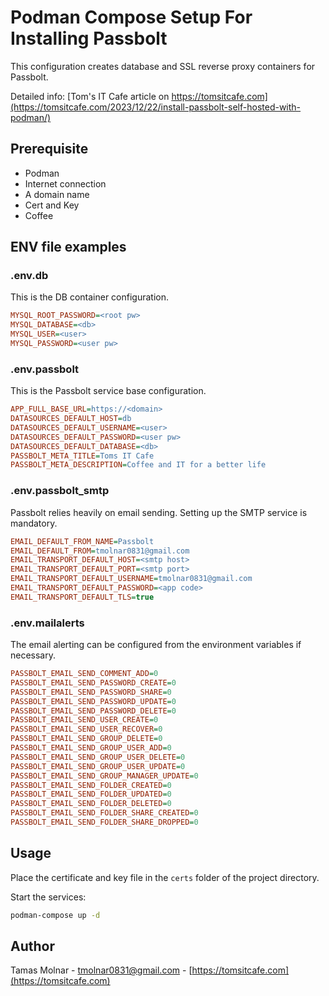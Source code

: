 # Podman Compose Setup For Installing Passbolt

This configuration creates database and SSL reverse proxy containers for Passbolt.

Detailed info: [Tom's IT Cafe article on https://tomsitcafe.com](https://tomsitcafe.com/2023/12/22/install-passbolt-self-hosted-with-podman/)

## Prerequisite

- Podman
- Internet connection
- A domain name
- Cert and Key
- Coffee

## ENV file examples

### .env.db

This is the DB container configuration.

```ini
MYSQL_ROOT_PASSWORD=<root pw>
MYSQL_DATABASE=<db>
MYSQL_USER=<user>
MYSQL_PASSWORD=<user pw>
```

### .env.passbolt

This is the Passbolt service base configuration.

```ini
APP_FULL_BASE_URL=https://<domain>
DATASOURCES_DEFAULT_HOST=db
DATASOURCES_DEFAULT_USERNAME=<user>
DATASOURCES_DEFAULT_PASSWORD=<user pw>
DATASOURCES_DEFAULT_DATABASE=<db>
PASSBOLT_META_TITLE=Toms IT Cafe
PASSBOLT_META_DESCRIPTION=Coffee and IT for a better life
```

### .env.passbolt_smtp

Passbolt relies heavily on email sending. Setting up the SMTP service is mandatory.

```ini
EMAIL_DEFAULT_FROM_NAME=Passbolt
EMAIL_DEFAULT_FROM=tmolnar0831@gmail.com
EMAIL_TRANSPORT_DEFAULT_HOST=<smtp host>
EMAIL_TRANSPORT_DEFAULT_PORT=<smtp port>
EMAIL_TRANSPORT_DEFAULT_USERNAME=tmolnar0831@gmail.com
EMAIL_TRANSPORT_DEFAULT_PASSWORD=<app code>
EMAIL_TRANSPORT_DEFAULT_TLS=true
```

### .env.mailalerts

The email alerting can be configured from the environment variables if necessary.

```ini
PASSBOLT_EMAIL_SEND_COMMENT_ADD=0
PASSBOLT_EMAIL_SEND_PASSWORD_CREATE=0
PASSBOLT_EMAIL_SEND_PASSWORD_SHARE=0
PASSBOLT_EMAIL_SEND_PASSWORD_UPDATE=0
PASSBOLT_EMAIL_SEND_PASSWORD_DELETE=0
PASSBOLT_EMAIL_SEND_USER_CREATE=0
PASSBOLT_EMAIL_SEND_USER_RECOVER=0
PASSBOLT_EMAIL_SEND_GROUP_DELETE=0
PASSBOLT_EMAIL_SEND_GROUP_USER_ADD=0
PASSBOLT_EMAIL_SEND_GROUP_USER_DELETE=0
PASSBOLT_EMAIL_SEND_GROUP_USER_UPDATE=0
PASSBOLT_EMAIL_SEND_GROUP_MANAGER_UPDATE=0
PASSBOLT_EMAIL_SEND_FOLDER_CREATED=0
PASSBOLT_EMAIL_SEND_FOLDER_UPDATED=0
PASSBOLT_EMAIL_SEND_FOLDER_DELETED=0
PASSBOLT_EMAIL_SEND_FOLDER_SHARE_CREATED=0
PASSBOLT_EMAIL_SEND_FOLDER_SHARE_DROPPED=0
```

## Usage

Place the certificate and key file in the `certs` folder of the project directory.

Start the services:

```bash
podman-compose up -d
```

## Author

Tamas Molnar - <tmolnar0831@gmail.com> - [https://tomsitcafe.com](https://tomsitcafe.com)
